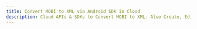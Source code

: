 ---title: Convert MOBI to XML via Android SDK in Clouddescription: Cloud APIs & SDKs to Convert MOBI to XML. Also Create, Edit & Render Microsoft Word & OpenOffice documents in the Cloud.---